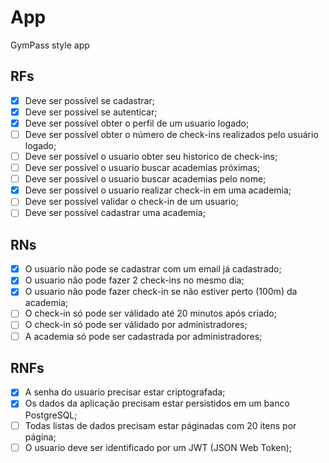 # App

GymPass style app

## RFs

- [x] Deve ser possível se cadastrar;
- [x] Deve ser possível se autenticar;
- [x] Deve ser possível obter o perfil de um usuario logado;
- [ ] Deve ser possível obter o número de check-ins realizados pelo usuário logado;
- [ ] Deve ser possível o usuario obter seu historico de check-ins;
- [ ] Deve ser possível o usuario buscar academias próximas;
- [ ] Deve ser possível o usuario buscar academias pelo nome;
- [x] Deve ser possível o usuario realizar check-in em uma academia;
- [ ] Deve ser possível validar o check-in de um usuario;
- [ ] Deve ser possível cadastrar uma academia;

## RNs

- [x] O usuario não pode se cadastrar com um email já cadastrado;
- [x] O usuario não pode fazer 2 check-ins no mesmo dia;
- [x] O usuario não pode fazer check-in se não estiver perto (100m) da academia;
- [ ] O check-in só pode ser válidado até 20 minutos após criado;
- [ ] O check-in só pode ser válidado por administradores;
- [ ] A academia só pode ser cadastrada por administradores;

## RNFs

- [x] A senha do usuario precisar estar criptografada;
- [x] Os dados da aplicação precisam estar persistidos em um banco PostgreSQL;
- [ ] Todas listas de dados precisam estar páginadas com 20 itens por página;
- [ ] O usuario deve ser identificado por um JWT (JSON Web Token);
